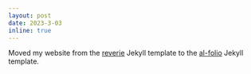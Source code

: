 ```yaml
---
layout: post
date: 2023-3-03
inline: true
---
```


Moved my website from the [reverie](https://github.com/amitmerchant1990/reverie) Jekyll template to the [al-folio](https://github.com/alshedivat/al-folio) Jekyll template.